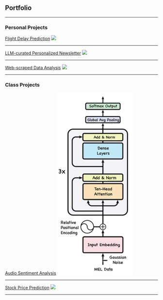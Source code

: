## Portfolio

---

### Personal Projects

[Flight Delay Prediction](/sample_page)
<img src="images/dummy_thumbnail.jpg?raw=true"/>

---
[LLM-curated Personalized Newsletter](/pdf/sample_presentation.pdf)
<img src="images/dummy_thumbnail.jpg?raw=true"/>

---
[Web-scraped Data Analysis](http://example.com/)
<img src="images/dummy_thumbnail.jpg?raw=true"/>

---

### Class Projects

[Audio Sentiment Analysis](/sample_page)
<img src="images/custom_transformer.png" width="250" height="600">

---
[Stock Price Prediction](/pdf/sample_presentation.pdf)
<img src="images/dummy_thumbnail.jpg?raw=true"/>

---

